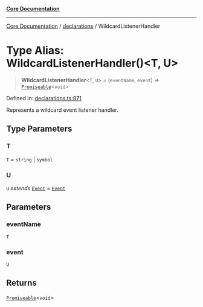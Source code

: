 [**Core Documentation**](../../README.md)

***

[Core Documentation](../../README.md) / [declarations](../README.md) / WildcardListenerHandler

# Type Alias: WildcardListenerHandler()\<T, U\>

> **WildcardListenerHandler**\<`T`, `U`\> = (`eventName`, `event`) => [`Promiseable`](Promiseable.md)\<`void`\>

Defined in: [declarations.ts:871](https://github.com/stonemjs/core/blob/e2200da501349da1fec304d821c002bb6d055b61/src/declarations.ts#L871)

Represents a wildcard event listener handler.

## Type Parameters

### T

`T` = `string` \| `symbol`

### U

`U` *extends* [`Event`](../../events/Event/classes/Event.md) = [`Event`](../../events/Event/classes/Event.md)

## Parameters

### eventName

`T`

### event

`U`

## Returns

[`Promiseable`](Promiseable.md)\<`void`\>
